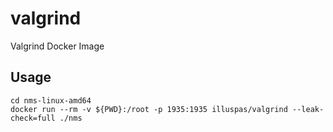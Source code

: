 # valgrind
Valgrind Docker Image

## Usage

```
cd nms-linux-amd64
docker run --rm -v ${PWD}:/root -p 1935:1935 illuspas/valgrind --leak-check=full ./nms
```